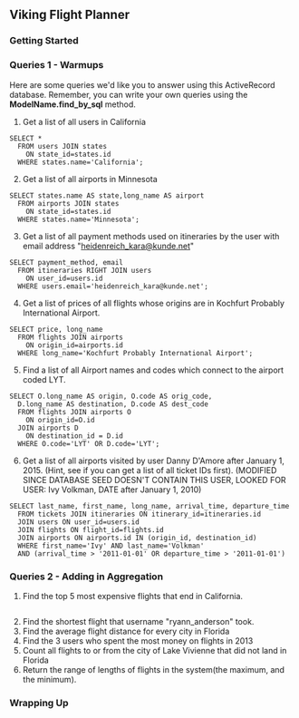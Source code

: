 ## Viking Flight Planner

### Getting Started



### Queries 1 - Warmups

Here are some queries we'd like you to answer using this ActiveRecord database. Remember, you can write your own queries using the **ModelName.find_by_sql** method.

1. Get a list of all users in California

```
SELECT *
  FROM users JOIN states
    ON state_id=states.id
  WHERE states.name='California';
```

2. Get a list of all airports in Minnesota

```
SELECT states.name AS state,long_name AS airport
  FROM airports JOIN states
    ON state_id=states.id
  WHERE states.name='Minnesota';
```
3. Get a list of all payment methods used on itineraries by the user with email address "heidenreich_kara@kunde.net"

```
SELECT payment_method, email
  FROM itineraries RIGHT JOIN users
    ON user_id=users.id
  WHERE users.email='heidenreich_kara@kunde.net';
```

4. Get a list of prices of all flights whose origins are in Kochfurt Probably International Airport.

```
SELECT price, long_name
  FROM flights JOIN airports
    ON origin_id=airports.id
  WHERE long_name='Kochfurt Probably International Airport';
```

5. Find a list of all Airport names and codes which connect to the airport coded LYT.

```
SELECT O.long_name AS origin, O.code AS orig_code,
  D.long_name AS destination, D.code AS dest_code
  FROM flights JOIN airports O
    ON origin_id=O.id
  JOIN airports D
    ON destination_id = D.id
  WHERE O.code='LYT' OR D.code='LYT';
```

6. Get a list of all airports visited by user Danny D'Amore after January 1, 2015. (Hint, see if you can get a list of all ticket IDs first). (MODIFIED SINCE DATABASE SEED DOESN'T CONTAIN THIS USER, LOOKED FOR USER: Ivy Volkman, DATE after January 1, 2010)

```
SELECT last_name, first_name, long_name, arrival_time, departure_time
  FROM tickets JOIN itineraries ON itinerary_id=itineraries.id
  JOIN users ON user_id=users.id
  JOIN flights ON flight_id=flights.id
  JOIN airports ON airports.id IN (origin_id, destination_id)
  WHERE first_name='Ivy' AND last_name='Volkman'
  AND (arrival_time > '2011-01-01' OR departure_time > '2011-01-01')
```

### Queries 2 - Adding in Aggregation

1. Find the top 5 most expensive flights that end in California.

```

```

2. Find the shortest flight that username "ryann_anderson" took.
3. Find the average flight distance for every city in Florida
4. Find the 3 users who spent the most money on flights in 2013
5. Count all flights to or from the city of Lake Vivienne that did not land in Florida
6. Return the range of lengths of flights in the system(the maximum, and the minimum).



### Wrapping Up
